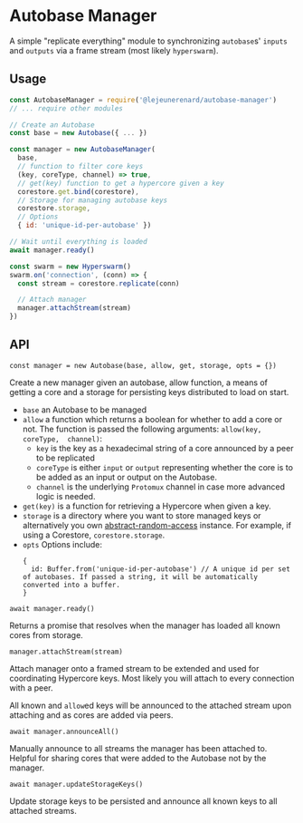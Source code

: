 # Autobase Manager

A simple "replicate everything" module to synchronizing `autobase`s' `inputs`
and `outputs` via a frame stream (most likely `hyperswarm`).

## Usage

```js
const AutobaseManager = require('@lejeunerenard/autobase-manager')
// ... require other modules

// Create an Autobase
const base = new Autobase({ ... })

const manager = new AutobaseManager(
  base,
  // function to filter core keys
  (key, coreType, channel) => true,
  // get(key) function to get a hypercore given a key
  corestore.get.bind(corestore),
  // Storage for managing autobase keys
  corestore.storage,
  // Options
  { id: 'unique-id-per-autobase' })

// Wait until everything is loaded
await manager.ready()

const swarm = new Hyperswarm()
swarm.on('connection', (conn) => {
  const stream = corestore.replicate(conn)

  // Attach manager
  manager.attachStream(stream)
})
```

## API

`const manager = new Autobase(base, allow, get, storage, opts = {})`

Create a new manager given an autobase, allow function, a means of getting a
core and a storage for persisting keys distributed to load on start.

- `base` an Autobase to be managed
- `allow` a function which returns a boolean for whether to add a core or not.
  The function is passed the following arguments: `allow(key, coreType, 
  channel)`:
  - `key` is the key as a hexadecimal string of a core announced by a peer to be
  replicated
  - `coreType` is either `input` or `output` representing whether the core is to
  be added as an input or output on the Autobase.
  - `channel` is the underlying `Protomux` channel in case more advanced logic
  is needed.
- `get(key)` is a function for retrieving a Hypercore when given a key.
- `storage` is a directory where you want to store managed keys or alternatively
  you own [abstract-random-access](https://github.com/random-access-storage/abstract-random-access)
  instance. For example, if using a Corestore, `corestore.storage`.
- `opts`
  Options include:
  ```
  {
    id: Buffer.from('unique-id-per-autobase') // A unique id per set of autobases. If passed a string, it will be automatically converted into a buffer.
  }
  ```

`await manager.ready()`

Returns a promise that resolves when the manager has loaded all known cores from
storage.

`manager.attachStream(stream)`

Attach manager onto a framed stream to be extended and used for coordinating
Hypercore keys. Most likely you will attach to every connection with a peer.

All known and `allow`ed keys will be announced to the attached stream upon
attaching and as cores are added via peers.

`await manager.announceAll()`

Manually announce to all streams the manager has been attached to. Helpful for
sharing cores that were added to the Autobase not by the manager.

`await manager.updateStorageKeys()`

Update storage keys to be persisted and announce all known keys to all attached
streams.
